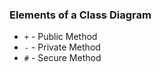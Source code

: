 ### Elements of a Class Diagram
- `+` - Public Method
- `-` - Private Method
- `#` - Secure Method  
